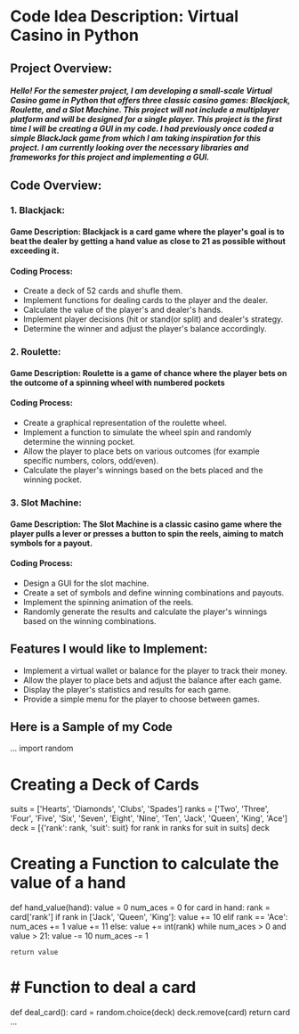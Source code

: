 # Code Idea Description: Virtual Casino in Python

## Project Overview:

##### Hello! For the semester project, I am developing a small-scale Virtual Casino game in Python that offers three classic casino games: Blackjack, Roulette, and a Slot Machine. This project will not include a multiplayer platform and will be designed for a single player. This project is the first time I will be creating a GUI in my code. I had previously once coded a simple BlackJack game from which I am taking inspiration for this project. I am currently looking over the necessary libraries and frameworks for this project and implementing a GUI.

## Code Overview:

### 1. Blackjack:

#### Game Description: Blackjack is a card game where the player's goal is to beat the dealer by getting a hand value as close to 21 as possible without exceeding it.

#### Coding Process:

* Create a deck of 52 cards and shufle them.
* Implement functions for dealing cards to the player and the dealer.
* Calculate the value of the player's and dealer's hands.
* Implement player decisions (hit or stand(or split) and dealer's strategy.
* Determine the winner and adjust the player's balance accordingly.

### 2. Roulette:

#### Game Description: Roulette is a game of chance where the player  bets on the outcome of a spinning wheel with numbered pockets

#### Coding Process:

* Create a graphical representation of the roulette wheel.
* Implement a function to simulate the wheel spin and randomly determine the winning pocket.
* Allow the player to place bets on various outcomes (for example specific numbers, colors, odd/even).
* Calculate the player's winnings based on the bets placed and the winning pocket.

### 3. Slot Machine:
#### Game Description: The Slot Machine is a classic casino game where the player pulls a lever or presses a button to spin the reels, aiming to match symbols for a payout.

#### Coding Process:

* Design a GUI for the slot machine.
* Create a set of symbols and define winning combinations and payouts.
* Implement the spinning animation of the reels.
* Randomly generate the results and calculate the player's winnings based on the winning combinations.

## Features I would like to Implement:

* Implement a virtual wallet or balance for the player to track their money.
* Allow the player to place bets and adjust the balance after each game.
* Display the player's statistics and results for each game.
* Provide a simple menu for the player to choose between games.

## Here is a Sample of my Code

...
import random

# Creating a Deck of Cards
suits = ['Hearts', 'Diamonds', 'Clubs', 'Spades']
ranks = ['Two', 'Three', 'Four', 'Five', 'Six', 'Seven', 'Eight', 'Nine', 'Ten', 'Jack', 'Queen', 'King', 'Ace']
deck = [{'rank': rank, 'suit': suit} for rank in ranks for suit in suits]
deck

# Creating a Function to calculate the value of a hand
def hand_value(hand):
    value = 0
    num_aces = 0
    for card in hand:
        rank = card['rank']
        if rank in ['Jack', 'Queen', 'King']:
            value += 10
        elif rank == 'Ace':
            num_aces += 1
            value += 11
        else:
            value += int(rank)
    while num_aces > 0 and value > 21:
        value -= 10
        num_aces -= 1

    return value

# # Function to deal a card
def deal_card():
    card = random.choice(deck)
    deck.remove(card)
    return card
...
